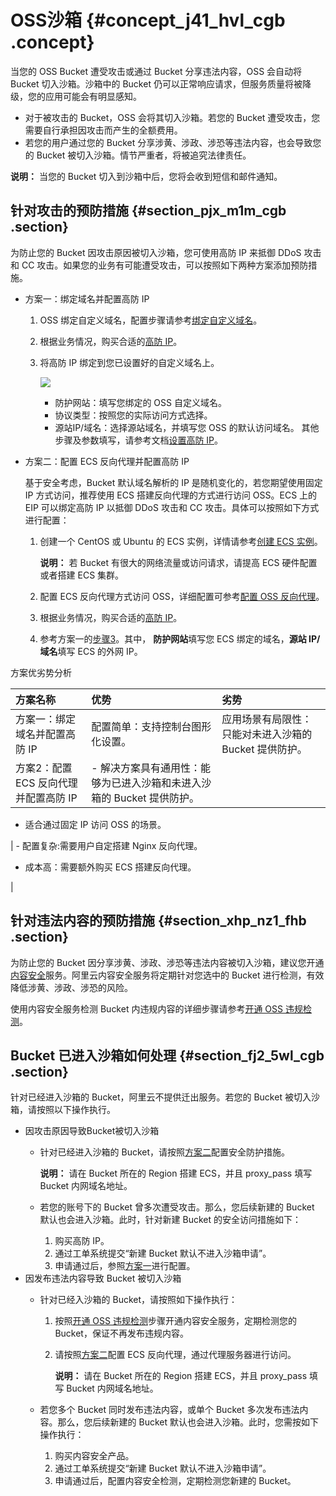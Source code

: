 # OSS沙箱 {#concept_j41_hvl_cgb .concept}

当您的 OSS Bucket 遭受攻击或通过 Bucket 分享违法内容，OSS 会自动将 Bucket 切入沙箱。沙箱中的 Bucket 仍可以正常响应请求，但服务质量将被降级，您的应用可能会有明显感知。

-   对于被攻击的 Bucket，OSS 会将其切入沙箱。若您的 Bucket 遭受攻击，您需要自行承担因攻击而产生的全额费用。
-   若您的用户通过您的 Bucket 分享涉黄、涉政、涉恐等违法内容，也会导致您的 Bucket 被切入沙箱。情节严重者，将被追究法律责任。

**说明：** 当您的 Bucket 切入到沙箱中后，您将会收到短信和邮件通知。

## 针对攻击的预防措施 {#section_pjx_m1m_cgb .section}

为防止您的 Bucket 因攻击原因被切入沙箱，您可使用高防 IP 来抵御 DDoS 攻击和 CC 攻击。如果您的业务有可能遭受攻击，可以按照如下两种方案添加预防措施。

-   方案一：绑定域名并配置高防 IP
    1.  OSS 绑定自定义域名，配置步骤请参考[绑定自定义域名](../../../../cn.zh-CN/控制台用户指南/管理存储空间/管理域名/绑定自定义域名.md#)。
    2.  根据业务情况，购买合适的[高防 IP](https://common-buy.aliyun.com/?spm=5176.10695662.958511.2.5f267a64VdiI7O&commodityCode=ddosBag#/buy)。
    3.  将高防 IP 绑定到您已设置好的自定义域名上。

        ![](http://static-aliyun-doc.oss-cn-hangzhou.aliyuncs.com/assets/img/79825/155624727834179_zh-CN.png)

        -   防护网站：填写您绑定的 OSS 自定义域名。
        -   协议类型：按照您的实际访问方式选择。
        -   源站IP/域名：选择源站域名，并填写您 OSS 的默认访问域名。
        其他步骤及参数填写，请参考文档[设置高防 IP](https://help.aliyun.com/document_detail/63559.html)。

-   方案二：配置 ECS 反向代理并配置高防 IP

    基于安全考虑，Bucket 默认域名解析的 IP 是随机变化的，若您期望使用固定 IP 方式访问，推荐使用 ECS 搭建反向代理的方式进行访问 OSS。ECS 上的 EIP 可以绑定高防 IP 以抵御 DDoS 攻击和 CC 攻击。具体可以按照如下方式进行配置：

    1.  创建一个 CentOS 或 Ubuntu 的 ECS 实例，详情请参考[创建 ECS 实例](../../../../cn.zh-CN/实例/创建实例/使用向导创建实例.md#)。

        **说明：** 若 Bucket 有很大的网络流量或访问请求，请提高 ECS 硬件配置或者搭建 ECS 集群。

    2.  配置 ECS 反向代理方式访问 OSS，详细配置可参考[配置 OSS 反向代理](../../../../cn.zh-CN/最佳实践/使用ECS实例反向代理OSS/基于CentOS的ECS实例实现OSS反向代理.md#)。
    3.  根据业务情况，购买合适的[高防 IP](https://common-buy.aliyun.com/?spm=5176.10695662.958511.2.5f267a64VdiI7O&commodityCode=ddosBag#/buy)。
    4.  参考方案一的[步骤3](#)。其中， **防护网站**填写您 ECS 绑定的域名，**源站 IP/域名**填写 ECS 的外网 IP。

方案优劣势分析

|方案名称|优势|劣势|
|:---|:-|:-|
|方案一：绑定域名并配置高防 IP|配置简单：支持控制台图形化设置。|应用场景有局限性：只能对未进入沙箱的 Bucket 提供防护。|
|方案2：配置 ECS 反向代理并配置高防 IP| -   解决方案具有通用性：能够为已进入沙箱和未进入沙箱的 Bucket 提供防护。
-   适合通过固定 IP 访问 OSS 的场景。

 | -   配置复杂:需要用户自定搭建 Nginx 反向代理。
-   成本高：需要额外购买 ECS 搭建反向代理。

 |

## 针对违法内容的预防措施 {#section_xhp_nz1_fhb .section}

为防止您的 Bucket 因分享涉黄、涉政、涉恐等违法内容被切入沙箱，建议您开通[内容安全](../../../../cn.zh-CN/产品简介/什么是内容安全.md#)服务。阿里云内容安全服务将定期针对您选中的 Bucket 进行检测，有效降低涉黄、涉政、涉恐的风险。

使用内容安全服务检测 Bucket 内违规内容的详细步骤请参考[开通 OSS 违规检测](../../../../cn.zh-CN/用户指南/OSS违规检测.md#)。

## Bucket 已进入沙箱如何处理 {#section_fj2_5wl_cgb .section}

针对已经进入沙箱的 Bucket，阿里云不提供迁出服务。若您的 Bucket 被切入沙箱，请按照以下操作执行。

-   因攻击原因导致Bucket被切入沙箱
    -   针对已经进入沙箱的 Bucket，请按照[方案二](#)配置安全防护措施。

        **说明：** 请在 Bucket 所在的 Region 搭建 ECS，并且 proxy\_pass 填写 Bucket 内网域名地址。

    -   若您的账号下的 Bucket 曾多次遭受攻击。那么，您后续新建的 Bucket 默认也会进入沙箱。此时，针对新建 Bucket 的安全访问措施如下：
        1.  购买高防 IP。
        2.  通过工单系统提交“新建 Bucket 默认不进入沙箱申请”。
        3.  申请通过后，参照[方案一](#)进行配置。
-   因发布违法内容导致 Bucket 被切入沙箱
    -   针对已经入沙箱的 Bucket，请按照如下操作执行：
        1.  按照[开通 OSS 违规检测](../../../../cn.zh-CN/用户指南/OSS违规检测.md#)步骤开通内容安全服务，定期检测您的 Bucket，保证不再发布违规内容。
        2.  请按照[方案二](#)配置 ECS 反向代理，通过代理服务器进行访问。

            **说明：** 请在 Bucket 所在的 Region 搭建 ECS，并且 proxy\_pass 填写 Bucket 内网域名地址。

    -   若您多个 Bucket 同时发布违法内容，或单个 Bucket 多次发布违法内容。那么，您后续新建的 Bucket 默认也会进入沙箱。此时，您需按如下操作执行：
        1.  购买内容安全产品。
        2.  通过工单系统提交“新建 Bucket 默认不进入沙箱申请”。
        3.  申请通过后，配置内容安全检测，定期检测您新建的 Bucket。

